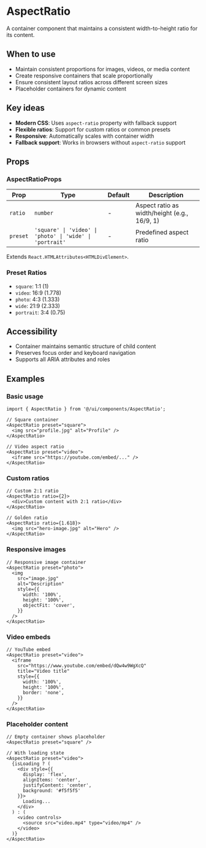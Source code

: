 # AspectRatio

A container component that maintains a consistent width-to-height ratio for its content.

## When to use

- Maintain consistent proportions for images, videos, or media content
- Create responsive containers that scale proportionally
- Ensure consistent layout ratios across different screen sizes
- Placeholder containers for dynamic content

## Key ideas

- **Modern CSS**: Uses `aspect-ratio` property with fallback support
- **Flexible ratios**: Support for custom ratios or common presets
- **Responsive**: Automatically scales with container width
- **Fallback support**: Works in browsers without `aspect-ratio` support

## Props

### AspectRatioProps

| Prop     | Type                                                     | Default | Description                                  |
| -------- | -------------------------------------------------------- | ------- | -------------------------------------------- |
| `ratio`  | `number`                                                 | -       | Aspect ratio as width/height (e.g., 16/9, 1) |
| `preset` | `'square' \| 'video' \| 'photo' \| 'wide' \| 'portrait'` | -       | Predefined aspect ratio                      |

Extends `React.HTMLAttributes<HTMLDivElement>`.

### Preset Ratios

- `square`: 1:1 (1)
- `video`: 16:9 (1.778)
- `photo`: 4:3 (1.333)
- `wide`: 21:9 (2.333)
- `portrait`: 3:4 (0.75)

## Accessibility

- Container maintains semantic structure of child content
- Preserves focus order and keyboard navigation
- Supports all ARIA attributes and roles

## Examples

### Basic usage

```tsx
import { AspectRatio } from '@/ui/components/AspectRatio';

// Square container
<AspectRatio preset="square">
  <img src="profile.jpg" alt="Profile" />
</AspectRatio>

// Video aspect ratio
<AspectRatio preset="video">
  <iframe src="https://youtube.com/embed/..." />
</AspectRatio>
```

### Custom ratios

```tsx
// Custom 2:1 ratio
<AspectRatio ratio={2}>
  <div>Custom content with 2:1 ratio</div>
</AspectRatio>

// Golden ratio
<AspectRatio ratio={1.618}>
  <img src="hero-image.jpg" alt="Hero" />
</AspectRatio>
```

### Responsive images

```tsx
// Responsive image container
<AspectRatio preset="photo">
  <img
    src="image.jpg"
    alt="Description"
    style={{
      width: '100%',
      height: '100%',
      objectFit: 'cover',
    }}
  />
</AspectRatio>
```

### Video embeds

```tsx
// YouTube embed
<AspectRatio preset="video">
  <iframe
    src="https://www.youtube.com/embed/dQw4w9WgXcQ"
    title="Video title"
    style={{
      width: '100%',
      height: '100%',
      border: 'none',
    }}
  />
</AspectRatio>
```

### Placeholder content

```tsx
// Empty container shows placeholder
<AspectRatio preset="square" />

// With loading state
<AspectRatio preset="video">
  {isLoading ? (
    <div style={{
      display: 'flex',
      alignItems: 'center',
      justifyContent: 'center',
      background: '#f5f5f5'
    }}>
      Loading...
    </div>
  ) : (
    <video controls>
      <source src="video.mp4" type="video/mp4" />
    </video>
  )}
</AspectRatio>
```
